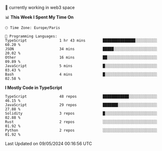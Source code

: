 🔭 currently working in web3 space

<!--START_SECTION:waka-->
📊 **This Week I Spent My Time On** 

```text
🕑︎ Time Zone: Europe/Paris

💬 Programming Languages: 
TypeScript               1 hr 43 mins        ███████████████░░░░░░░░░░   60.20 % 
JSON                     34 mins             █████░░░░░░░░░░░░░░░░░░░░   20.02 % 
Other                    16 mins             ██░░░░░░░░░░░░░░░░░░░░░░░   09.89 % 
JavaScript               5 mins              █░░░░░░░░░░░░░░░░░░░░░░░░   03.43 % 
Bash                     4 mins              █░░░░░░░░░░░░░░░░░░░░░░░░   02.58 % 
```

**I Mostly Code in TypeScript** 

```text
TypeScript               48 repos            ████████████░░░░░░░░░░░░░   46.15 % 
JavaScript               29 repos            ███████░░░░░░░░░░░░░░░░░░   27.88 % 
Solidity                 3 repos             █░░░░░░░░░░░░░░░░░░░░░░░░   02.88 % 
Rust                     2 repos             ░░░░░░░░░░░░░░░░░░░░░░░░░   01.92 % 
Python                   2 repos             ░░░░░░░░░░░░░░░░░░░░░░░░░   01.92 % 
```




 Last Updated on 09/05/2024 00:16:56 UTC
<!--END_SECTION:waka-->
